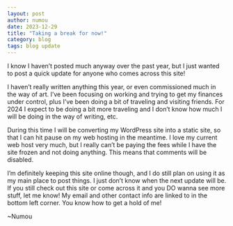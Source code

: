 ```yaml
---
layout: post
author: numou
date: 2023-12-29
title: "Taking a break for now!"
category: blog
tags: blog update
---
```


I know I haven’t posted much anyway over the past year, but I just wanted to post a quick update for anyone who comes across this site!

I haven’t really written anything this year, or even commissioned much in the way of art. I’ve been focusing on working and trying to get my finances under control, plus I’ve been doing a bit of traveling and visiting friends. For 2024 I expect to be doing a bit more traveling and I don’t know how much I will be doing in the way of writing, etc.

During this time I will be converting my WordPress site into a static site, so that I can hit pause on my web hosting in the meantime. I love my current web host very much, but I really can’t be paying the fees while I have the site frozen and not doing anything. This means that comments will be disabled.

I’m definitely keeping this site online though, and I do still plan on using it as my main place to post things. I just don’t know when the next update will be. If you still check out this site or come across it and you DO wanna see more stuff, let me know! My email and other contact info are linked to in the bottom left corner. You know how to get a hold of me!

~Numou
